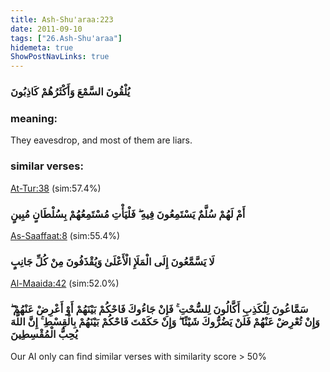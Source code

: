 ```yaml
---
title: Ash-Shu'araa:223
date: 2011-09-10
tags: ["26.Ash-Shu'araa"]
hidemeta: true 
ShowPostNavLinks: true 
---
```

### يُلْقُونَ السَّمْعَ وَأَكْثَرُهُمْ كَاذِبُونَ
### meaning: 
They eavesdrop, and most of them are liars.
### similar verses: 

[At-Tur:38](/52/38) (sim:57.4%)

### أَمْ لَهُمْ سُلَّمٌ يَسْتَمِعُونَ فِيهِ ۖ فَلْيَأْتِ مُسْتَمِعُهُمْ بِسُلْطَانٍ مُبِينٍ

[As-Saaffaat:8](/37/8) (sim:55.4%)

### لَا يَسَّمَّعُونَ إِلَى الْمَلَإِ الْأَعْلَىٰ وَيُقْذَفُونَ مِنْ كُلِّ جَانِبٍ

[Al-Maaida:42](/5/42) (sim:52.0%)

### سَمَّاعُونَ لِلْكَذِبِ أَكَّالُونَ لِلسُّحْتِ ۚ فَإِنْ جَاءُوكَ فَاحْكُمْ بَيْنَهُمْ أَوْ أَعْرِضْ عَنْهُمْ ۖ وَإِنْ تُعْرِضْ عَنْهُمْ فَلَنْ يَضُرُّوكَ شَيْئًا ۖ وَإِنْ حَكَمْتَ فَاحْكُمْ بَيْنَهُمْ بِالْقِسْطِ ۚ إِنَّ اللَّهَ يُحِبُّ الْمُقْسِطِينَ

Our AI only can find similar verses with similarity score > 50% 

